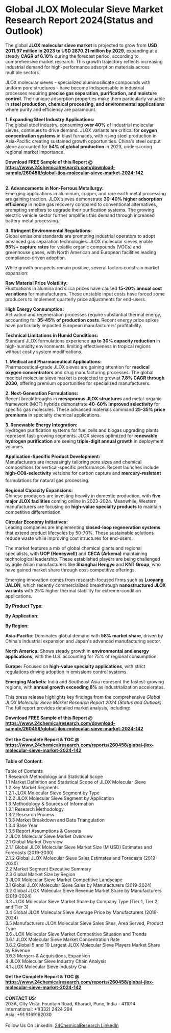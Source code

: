 <h1>Global JLOX Molecular Sieve Market Research Report 2024(Status and Outlook)</h1><p>The global <strong>JLOX molecular sieve market</strong> is projected to grow from <strong>USD 2011.97 million in 2023 to USD 2870.21 million by 2029</strong>, expanding at a steady <strong>CAGR of 6.10%</strong> during the forecast period, according to comprehensive market research. This growth trajectory reflects increasing industrial demand for high-performance adsorption materials across multiple sectors.</p><p>JLOX molecular sieves - specialized aluminosilicate compounds with uniform pore structures - have become indispensable in industrial processes requiring <strong>precise gas separation, purification, and moisture control</strong>. Their unique adsorption properties make them particularly valuable in <strong>steel production, chemical processing, and environmental applications</strong> where purity and efficiency are paramount.</p><p><strong>1. Expanding Steel Industry Applications:</strong><br>
The global steel industry, consuming <strong>over 40%</strong> of industrial molecular sieves, continues to drive demand. JLOX variants are critical for <strong>oxygen concentration systems</strong> in blast furnaces, with rising steel production in Asia-Pacific creating sustained growth opportunities. China's steel output alone accounted for <strong>54% of global production</strong> in 2023, underscoring regional market importance.</p><div><b>Download FREE Sample of this Report @ 
            <a href="https://www.24chemicalresearch.com/download-sample/260458/global-jlox-molecular-sieve-market-2024-142">
            https://www.24chemicalresearch.com/download-sample/260458/global-jlox-molecular-sieve-market-2024-142</a></b></div><br><p><strong>2. Advancements in Non-Ferrous Metallurgy:</strong><br>
Emerging applications in aluminum, copper, and rare earth metal processing are gaining traction. JLOX sieves demonstrate <strong>30-40% higher adsorption efficiency</strong> in noble gas recovery compared to conventional alternatives, prompting smelters to upgrade their purification systems. The growing electric vehicle sector further amplifies this demand through increased battery metal processing.</p><p><strong>3. Stringent Environmental Regulations:</strong><br>
Global emissions standards are prompting industrial operators to adopt advanced gas separation technologies. JLOX molecular sieves enable <strong>95%+ capture rates</strong> for volatile organic compounds (VOCs) and greenhouse gases, with North American and European facilities leading compliance-driven adoption.</p><p>While growth prospects remain positive, several factors constrain market expansion:</p><p><strong>Raw Material Price Volatility:</strong><br>
Fluctuations in alumina and silica prices have caused <strong>15-20% annual cost variations</strong> for manufacturers. These unstable input costs have forced some producers to implement quarterly price adjustments for end-users.</p><p><strong>High Energy Consumption:</strong><br>
Activation and regeneration processes require substantial thermal energy, accounting for <strong>35-45% of production costs</strong>. Recent energy price spikes have particularly impacted European manufacturers' profitability.</p><p><strong>Technical Limitations in Humid Conditions:</strong><br>
Standard JLOX formulations experience <strong>up to 30% capacity reduction</strong> in high-humidity environments, limiting effectiveness in tropical regions without costly system modifications.</p><p><strong>1. Medical and Pharmaceutical Applications:</strong><br>
Pharmaceutical-grade JLOX sieves are gaining attention for <strong>medical oxygen concentrators</strong> and drug manufacturing processes. The global medical molecular sieve market is projected to grow at <strong>7.8% CAGR through 2030</strong>, offering premium opportunities for specialized manufacturers.</p><p><strong>2. Next-Generation Formulations:</strong><br>
Recent breakthroughs in <strong>mesoporous JLOX structures</strong> and metal-organic framework (MOF) hybrids demonstrate <strong>40-60% improved selectivity</strong> for specific gas molecules. These advanced materials command <strong>25-35% price premiums</strong> in specialty chemical applications.</p><p><strong>3. Renewable Energy Integration:</strong><br>
Hydrogen purification systems for fuel cells and biogas upgrading plants represent fast-growing segments. JLOX sieves optimized for <strong>renewable hydrogen purification</strong> are seeing <strong>triple-digit annual growth</strong> in deployment volumes.</p><p><strong>Application-Specific Product Development:</strong><br>
Manufacturers are increasingly tailoring pore sizes and chemical compositions for vertical-specific performance. Recent launches include <strong>high-COâ-selectivity</strong> versions for carbon capture and <strong>mercury-resistant</strong> formulations for natural gas processing.</p><p><strong>Regional Capacity Expansions:</strong><br>
Chinese producers are investing heavily in domestic production, with <strong>five major JLOX facilities</strong> coming online in 2023-2024. Meanwhile, Western manufacturers are focusing on <strong>high-value specialty products</strong> to maintain competitive differentiation.</p><p><strong>Circular Economy Initiatives:</strong><br>
Leading companies are implementing <strong>closed-loop regeneration systems</strong> that extend product lifecycles by 50-70%. These sustainable solutions reduce waste while improving cost structures for end-users.</p><p>The market features a mix of global chemical giants and regional specialists, with <strong>UOP (Honeywell)</strong> and <strong>CECA (Arkema)</strong> maintaining technological leadership. These established players are being challenged by agile Asian manufacturers like <strong>Shanghai Hengye</strong> and <strong>KNT Group</strong>, who have gained market share through cost-competitive offerings.</p><p>Emerging innovation comes from research-focused firms such as <strong>Luoyang JALON</strong>, which recently commercialized breakthrough <strong>nanostructured JLOX variants</strong> with 25% higher thermal stability for extreme-condition applications.</p><p><strong>By Product Type:</strong></p><p><strong>By Application:</strong></p><p><strong>By Region:</strong></p><p><strong>Asia-Pacific:</strong> Dominates global demand with <strong>58% market share</strong>, driven by China's industrial expansion and Japan's advanced manufacturing sector.</p><p><strong>North America:</strong> Shows steady growth in <strong>environmental and energy applications</strong>, with the U.S. accounting for 75% of regional consumption.</p><p><strong>Europe:</strong> Focused on <strong>high-value specialty applications</strong>, with strict regulations driving adoption in emissions control systems.</p><p><strong>Emerging Markets:</strong> India and Southeast Asia represent the fastest-growing regions, with <strong>annual growth exceeding 8%</strong> as industrialization accelerates.</p><p>This press release highlights key findings from the comprehensive <em>Global JLOX Molecular Sieve Market Research Report 2024 (Status and Outlook)</em>. The full report provides detailed market analysis, including:</p><div><b>Download FREE Sample of this Report @ 
            <a href="https://www.24chemicalresearch.com/download-sample/260458/global-jlox-molecular-sieve-market-2024-142">
            https://www.24chemicalresearch.com/download-sample/260458/global-jlox-molecular-sieve-market-2024-142</a></b></div><br><div><b>Get the Complete Report & TOC @ 
            <a href="https://www.24chemicalresearch.com/reports/260458/global-jlox-molecular-sieve-market-2024-142">
            https://www.24chemicalresearch.com/reports/260458/global-jlox-molecular-sieve-market-2024-142</a></b></div><br>
            <b>Table of Content:</b><p>Table of Contents<br />
1 Research Methodology and Statistical Scope<br />
1.1 Market Definition and Statistical Scope of JLOX Molecular Sieve<br />
1.2 Key Market Segments<br />
1.2.1 JLOX Molecular Sieve Segment by Type<br />
1.2.2 JLOX Molecular Sieve Segment by Application<br />
1.3 Methodology & Sources of Information<br />
1.3.1 Research Methodology<br />
1.3.2 Research Process<br />
1.3.3 Market Breakdown and Data Triangulation<br />
1.3.4 Base Year<br />
1.3.5 Report Assumptions & Caveats<br />
2 JLOX Molecular Sieve Market Overview<br />
2.1 Global Market Overview<br />
2.1.1 Global JLOX Molecular Sieve Market Size (M USD) Estimates and Forecasts (2019-2030)<br />
2.1.2 Global JLOX Molecular Sieve Sales Estimates and Forecasts (2019-2030)<br />
2.2 Market Segment Executive Summary<br />
2.3 Global Market Size by Region<br />
3 JLOX Molecular Sieve Market Competitive Landscape<br />
3.1 Global JLOX Molecular Sieve Sales by Manufacturers (2019-2024)<br />
3.2 Global JLOX Molecular Sieve Revenue Market Share by Manufacturers (2019-2024)<br />
3.3 JLOX Molecular Sieve Market Share by Company Type (Tier 1, Tier 2, and Tier 3)<br />
3.4 Global JLOX Molecular Sieve Average Price by Manufacturers (2019-2024)<br />
3.5 Manufacturers JLOX Molecular Sieve Sales Sites, Area Served, Product Type<br />
3.6 JLOX Molecular Sieve Market Competitive Situation and Trends<br />
3.6.1 JLOX Molecular Sieve Market Concentration Rate<br />
3.6.2 Global 5 and 10 Largest JLOX Molecular Sieve Players Market Share by Revenue<br />
3.6.3 Mergers & Acquisitions, Expansion<br />
4 JLOX Molecular Sieve Industry Chain Analysis<br />
4.1 JLOX Molecular Sieve Industry Cha</p><div><b>Get the Complete Report & TOC @ 
            <a href="https://www.24chemicalresearch.com/reports/260458/global-jlox-molecular-sieve-market-2024-142">
            https://www.24chemicalresearch.com/reports/260458/global-jlox-molecular-sieve-market-2024-142</a></b></div><br><b>CONTACT US:</b><br>
            203A, City Vista, Fountain Road, Kharadi, Pune, India - 411014<br>
            International: +1(332) 2424 294<br>
            Asia: +91 9169162030 <br><br>
            Follow Us On LinkedIn: <a href="https://www.linkedin.com/company/24chemicalresearch/">24ChemicalResearch LinkedIn</a>